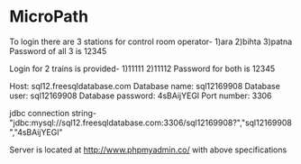 # MicroPath
To login there are 3 stations for control room operator-
1)ara 
2)bihta
3)patna
Password of all 3 is 12345

Login for 2 trains is provided-
1)11111
2)11112
Password for both is 12345

Host: sql12.freesqldatabase.com
Database name: sql12169908
Database user: sql12169908
Database password: 4sBAijYEGl
Port number: 3306

jdbc connection string-"jdbc:mysql://sql12.freesqldatabase.com:3306/sql12169908?","sql12169908","4sBAijYEGl"

Server is located at http://www.phpmyadmin.co/ with above specifications
